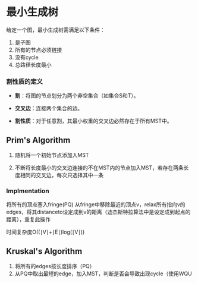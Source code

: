# 最小生成树
给定一个图，最小生成树需满足以下条件：
1. 是子图
2. 所有的节点必须链接
3. 没有cycle
4. 总路径长度最小

### 割性质的定义

-   **割**：将图的节点划分为两个非空集合（如集合S和T）。
    
-   **交叉边**：连接两个集合的边。
    
-   **割性质**：对于任意割，其最小权重的交叉边必然存在于所有MST中。


## Prim's Algorithm
1.    随机将一个初始节点添加入MST
    
2.   不断将长度最小的交叉边连接的不在MST内的节点加入MST，若存在两条长度相同的交叉边，每次只选择其中一条

### Implmentation
将所有的顶点塞入fringe(PQ)
从fringe中移除最近的顶点v，relax所有指向v的edges，将其distanceto设定成到v的距离（迪杰斯特拉算法中是设定成到起点的距离），重复此操作

时间复杂度O((∣V∣+∣E∣)log(∣V∣))

##  Kruskal's Algorithm
1. 将所有的edges按长度排序（PQ）
2. 从PQ中取出最短的edge，加入MST，判断是否会导致出现cycle（使用WQU


<!--stackedit_data:
eyJoaXN0b3J5IjpbMTI0MTYzMTI2MCwxOTIzOTkxNTUyLC03OD
M5MzcwNzAsNzEzMjk4NDk5XX0=
-->